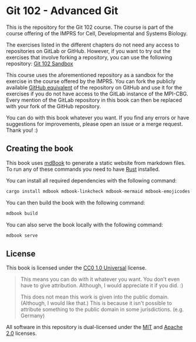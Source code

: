 # Git 102 - Advanced Git

This is the repository for the Git 102 course. The course is part of the course offering of the IMPRS for Cell,
Developmental and Systems Biology.

The exercises listed in the different chapters do not need any access to repositories on GitLab or GitHub. However, if
you want to try out the exercises that involve forking a repository, you can use the following
repository: [Git 102 Sandbox](https://git.mpi-cbg.de/scicomp/teaching/git-102-sandbox.git)

This course uses the aforementioned repository as a sandbox for the exercise in the course offered by the IMPRS. You can
fork the publicly available [GitHub equivalent](https://github.com/indietyp/git-102-sandbox) of the repository on GitHub
and use it for the exercises if you do not have access to the GitLab instance of the MPI-CBG. Every mention of the
GitLab repository in this book can then be replaced with your fork of the GitHub repository.

You can do with this book whatever you want. If you find any errors or have suggestions for improvements, please open an
issue or a merge request. Thank you! :)

## Creating the book

This book uses [mdBook](https://github.com/rust-lang/mdBook) to generate a static website from markdown files. To run
any of these commands you need to have [Rust](https://www.rust-lang.org/) installed.

You can install all required dependencies with the following command:

```bash
cargo install mdbook mdbook-linkcheck mdbook-mermaid mdbook-emojicodes mdbook-admonish
```

You can then build the book with the following command:

```bash
mdbook build
```

You can also serve the book locally with the following command:

```bash
mdbook serve
```

## License

This book is licensed under the [CC0 1.0 Universal](LICENSE-CC0.md) license.

> This means you can do with it whatever you want. You don't even have to give attribution. Although, I would appreciate
> it if you did. :)
>
> This does not mean this work is given into the public domain. (Although, I would like that.) This is because it isn't
> possible to attribute something to the public domain in some jurisdictions. (e.g. Germany)

All software in this repository is dual-licensed under the [MIT](LICENSE-MIT.md) and [Apache 2.0](LICENSE-APACHE.md)
licenses.
